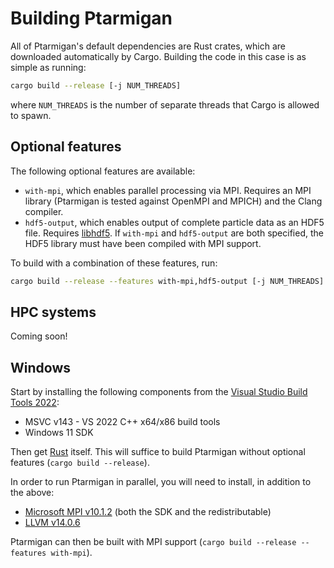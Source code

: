 # Building Ptarmigan

All of Ptarmigan's default dependencies are Rust crates, which are downloaded automatically by Cargo. Building the code in this case is as simple as running:

```bash
cargo build --release [-j NUM_THREADS]
```

where `NUM_THREADS` is the number of separate threads that Cargo is allowed to spawn.

## Optional features

The following optional features are available:

* `with-mpi`, which enables parallel processing via MPI. Requires an MPI library (Ptarmigan is tested against OpenMPI and MPICH) and the Clang compiler.
* `hdf5-output`, which enables output of complete particle data as an HDF5 file. Requires [libhdf5](https://www.hdfgroup.org/solutions/hdf5/).
If `with-mpi` and `hdf5-output` are both specified, the HDF5 library must have been compiled with MPI support.

To build with a combination of these features, run:

```bash
cargo build --release --features with-mpi,hdf5-output [-j NUM_THREADS]
```

## HPC systems

Coming soon!

## Windows

Start by installing the following components from the [Visual Studio Build Tools 2022](https://visualstudio.microsoft.com/visual-cpp-build-tools/):

* MSVC v143 - VS 2022 C++ x64/x86 build tools
* Windows 11 SDK

Then get [Rust](https://www.rust-lang.org/tools/install) itself.
This will suffice to build Ptarmigan without optional features (`cargo build --release`).

In order to run Ptarmigan in parallel, you will need to install, in addition to the above:

* [Microsoft MPI v10.1.2](https://www.microsoft.com/en-us/download/details.aspx?id=100593) (both the SDK and the redistributable)
* [LLVM v14.0.6](https://github.com/llvm/llvm-project/releases/tag/llvmorg-14.0.6)

Ptarmigan can then be built with MPI support (`cargo build --release --features with-mpi`).